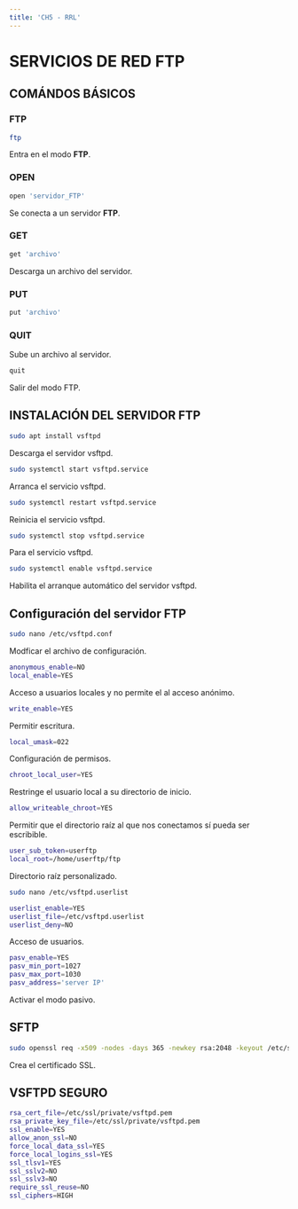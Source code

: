 ```yaml
---
title: 'CH5 - RRL'
---
```


# SERVICIOS DE RED FTP

## COMÁNDOS BÁSICOS

### FTP

```bash
ftp
```

Entra en el modo **FTP**.

### OPEN

```bash
open 'servidor_FTP'
```

Se conecta a un servidor **FTP**.

### GET

```bash
get 'archivo'
```

Descarga un archivo del servidor.

### PUT

```bash
put 'archivo'
```

### QUIT

Sube un archivo al servidor.

```bash
quit
```

Salir del modo FTP.

## INSTALACIÓN DEL SERVIDOR FTP

```bash
sudo apt install vsftpd
```

Descarga el servidor vsftpd.

```bash
sudo systemctl start vsftpd.service
```

Arranca el servicio vsftpd.

```bash
sudo systemctl restart vsftpd.service
```

Reinicia el servicio vsftpd.

```bash
sudo systemctl stop vsftpd.service
```

Para el servicio vsftpd.

```bash
sudo systemctl enable vsftpd.service
```

Habilita el arranque automático del servidor vsftpd.

## Configuración del servidor FTP

```bash
sudo nano /etc/vsftpd.conf
```

Modficar el archivo de configuración.

```bash
anonymous_enable=NO
local_enable=YES
```

Acceso a usuarios locales y no permite el al acceso anónimo.

```bash
write_enable=YES
```

Permitir escritura.

```bash
local_umask=022
```

Configuración de permisos.

```bash
chroot_local_user=YES
```

Restringe el usuario local a su directorio de inicio.

```bash
allow_writeable_chroot=YES
```

Permitir que el directorio raíz al que nos conectamos sí pueda ser escribible.

```bash
user_sub_token=userftp
local_root=/home/userftp/ftp
```

Directorio raíz personalizado.

```bash
sudo nano /etc/vsftpd.userlist
```

```bash
userlist_enable=YES
userlist_file=/etc/vsftpd.userlist
userlist_deny=NO
```

Acceso de usuarios.

```bash
pasv_enable=YES
pasv_min_port=1027
pasv_max_port=1030
pasv_address='server IP'
```

Activar el modo pasivo.

## SFTP

```bash
sudo openssl req -x509 -nodes -days 365 -newkey rsa:2048 -keyout /etc/ssl private/vsftpd.pem -out /etc/ssl/private/vsftpd.pem
```

Crea el certificado SSL.

## VSFTPD SEGURO

```bash
rsa_cert_file=/etc/ssl/private/vsftpd.pem
rsa_private_key_file=/etc/ssl/private/vsftpd.pem
ssl_enable=YES
allow_anon_ssl=NO
force_local_data_ssl=YES
force_local_logins_ssl=YES
ssl_tlsv1=YES
ssl_sslv2=NO
ssl_sslv3=NO
require_ssl_reuse=NO
ssl_ciphers=HIGH
```
